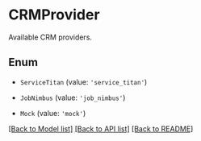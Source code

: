 # CRMProvider

Available CRM providers.

## Enum

* `ServiceTitan` (value: `'service_titan'`)

* `JobNimbus` (value: `'job_nimbus'`)

* `Mock` (value: `'mock'`)

[[Back to Model list]](../README.md#documentation-for-models) [[Back to API list]](../README.md#documentation-for-api-endpoints) [[Back to README]](../README.md)
